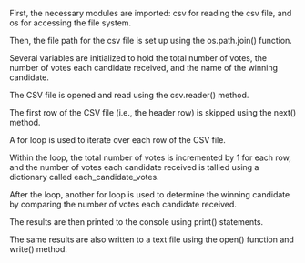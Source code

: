 First, the necessary modules are imported: csv for reading the csv file, and os for accessing the file system.

Then, the file path for the csv file is set up using the os.path.join() function.

Several variables are initialized to hold the total number of votes, the number of votes each candidate received, and the name of the winning candidate.

The CSV file is opened and read using the csv.reader() method.

The first row of the CSV file (i.e., the header row) is skipped using the next() method.

A for loop is used to iterate over each row of the CSV file.

Within the loop, the total number of votes is incremented by 1 for each row, and the number of votes each candidate received is tallied using a dictionary called each_candidate_votes.

After the loop, another for loop is used to determine the winning candidate by comparing the number of votes each candidate received.

The results are then printed to the console using print() statements.

The same results are also written to a text file using the open() function and write() method.